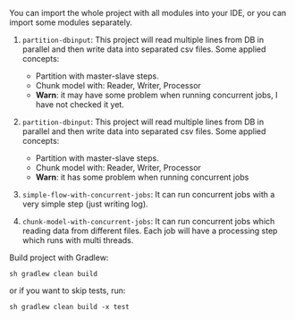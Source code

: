 You can import the whole project with all modules into your IDE, or you can import some modules separately.

1. `partition-dbinput`: This project will read multiple lines from DB in parallel and then write data into separated csv files.
Some applied concepts: 
    + Partition with master-slave steps.
    + Chunk model with: Reader, Writer, Processor
    + **Warn**: it may have some problem when running concurrent jobs, I have not checked it yet.

2. `partition-dbinput`: This project will read multiple lines from DB in parallel and then write data into separated csv files.
Some applied concepts: 
    + Partition with master-slave steps.
    + Chunk model with: Reader, Writer, Processor
    + **Warn**: it has some problem when running concurrent jobs

3. `simple-flow-with-concurrent-jobs`: 
It can run concurrent jobs with a very simple step (just writing log). 

4. `chunk-model-with-concurrent-jobs`: 
It can run concurrent jobs which reading data from different files. 
Each job will have a processing step which runs with multi threads.

Build project with Gradlew:
```
sh gradlew clean build
```
or if you want to skip tests, run:
```
sh gradlew clean build -x test
```

